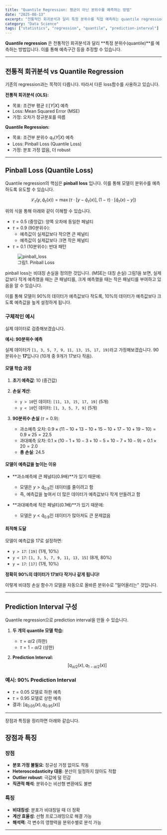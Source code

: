 ```yaml
---
title: "Quantile Regression: 평균이 아닌 분위수를 예측하는 방법"
date: "2025-08-13"
excerpt: "전통적인 회귀분석과 달리 특정 분위수를 직접 예측하는 quantile regression의 개념과 활용법"
category: "Data Science"
tags: ["statistics", "regression", "quantile", "prediction-interval"]
---
```


**Quantile regression** 은 전통적인 회귀분석과 달리 **특정 분위수(quantile)**를 예측하는 방법입니다.
이를 통해 예측구간 등을 추정할 수 있습니다.

---

## 전통적 회귀분석 vs Quantile Regression

기존의 regression과는 목적이 다릅니다. 따라서 다른 loss함수를 사용하고 있습니다.

**전통적 회귀분석 (OLS):**
- 목표: 조건부 평균 $\mathbb{E}[Y|X]$ 예측
- Loss: Mean Squared Error (MSE)
- 가정: 오차가 정규분포를 따름

**Quantile Regression:**
- 목표: 조건부 분위수 $q_\tau(Y|X)$ 예측
- Loss: Pinball Loss (Quantile Loss)
- 가정: 분포 가정 없음, 더 robust

---

## Pinball Loss (Quantile Loss)

Quantile regression의 핵심은 **pinball loss** 입니다.
이를 통해 모델이 분위수를 예측하도록 유도할 수 있습니다.

$$
\mathcal{L}_\tau(y, \hat{q}_\tau(x)) = \max\big(\tau \cdot [y - \hat{q}_\tau(x)], (1-\tau) \cdot [\hat{q}_\tau(x) - y]\big)
$$

위의 식을 통해 아래와 같이 이해할 수 있습니다.

- $\tau = 0.5$ (중앙값): 양쪽 오차에 동일한 페널티
- $\tau = 0.9$ (90분위수): 
  - 예측값이 실제값보다 작으면 큰 페널티
  - 예측값이 실제값보다 크면 작은 페널티
- $\tau = 0.1$ (10분위수): 반대 패턴

<figure>
<img src="/post/DataScience/pinball_loss.png" alt="pinball_loss" /><width="100%"/>
<figcaption>그림1. Pinball Loss</figcaption>
</figure>

pinball loss는 비대칭 손실을 정의한 것입니다. (MSE는 대칭 손실)
그림1을 보면, 실제 값보다 작게 예측했을 때는 큰 패널티를, 크게 예측했을 때는 작은 패널티를 부여하고 있음을 알 수 있습니다.

이를 통해 모델이 90%의 데이터가 예측값보다 작도록, 10%의 데이터가 예측값보다 크도록 예측값을 높게 설정하게 됩니다.

### 구체적인 예시

실제 데이터로 검증해보겠습니다.

**예시: 90분위수 예측**

실제 데이터가 `[1, 3, 5, 7, 9, 11, 13, 15, 17, 19]`라고 가정해보겠습니다.
90분위수는 **17**입니다 (10개 중 9개가 17보다 작음).

#### 모델 학습 과정

1. **초기 예측값**: 10 (중간값)

2. **손실 계산**:
   - `y > 10`인 데이터: `[11, 13, 15, 17, 19]` (5개)
   - `y < 10`인 데이터: `[1, 3, 5, 7, 9]` (5개)

3. **90분위수 손실** ($\tau = 0.9$):
   - 과소예측 오차: $0.9 \times (11-10 + 13-10 + 15-10 + 17-10 + 19-10) = 0.9 \times 25 = 22.5$
   - 과대예측 오차: $0.1 \times (10-1 + 10-3 + 10-5 + 10-7 + 10-9) = 0.1 \times 20 = 2.0$
   - **총 손실**: 24.5

#### 모델이 예측값을 높이는 이유

- **과소예측에 큰 페널티(0.9배)**가 있기 때문에:
  - 모델은 $y > \hat{q}_{0.9}$인 데이터를 줄이려고 함
  - 즉, 예측값을 높여서 더 많은 데이터가 예측값보다 작게 만들려고 함

- **과대예측에 작은 페널티(0.1배)**가 있기 때문에:
  - 모델은 $y < \hat{q}_{0.9}$인 데이터가 많아져도 큰 문제없음

#### 최적해 도달

모델이 예측값을 17로 설정하면:
- `y > 17`: `[19]` (1개, 10%)
- `y < 17`: `[1, 3, 5, 7, 9, 11, 13, 15]` (8개, 80%)
- `y = 17`: `[17]` (1개, 10%)

**정확히 90%의 데이터가 17보다 작거나 같게 됩니다!**

이렇게 비대칭 손실 함수가 모델을 자동으로 올바른 분위수로 "밀어올리는" 것입니다.

---

## Prediction Interval 구성

Quantile regression으로 prediction interval을 만들 수 있습니다.

1. **두 개의 quantile 모델 학습:**
   - $\tau = \alpha/2$ (하한)
   - $\tau = 1 - \alpha/2$ (상한)

2. **Prediction Interval:**
   $$[q_{\alpha/2}(x), q_{1-\alpha/2}(x)]$$

### 예시: 90% Prediction Interval
- $\tau = 0.05$ 모델로 하한 예측
- $\tau = 0.95$ 모델로 상한 예측
- 결과: $[q_{0.05}(x), q_{0.95}(x)]$

---

장점과 특징을 정리하면 아래와 같습니다.

## 장점과 특징

### 장점
- **분포 가정 불필요**: 정규성 가정 없이도 작동
- **Heteroscedasticity 대응**: 분산이 일정하지 않아도 적합
- **Outlier robust**: 극값에 덜 민감
- **직관적 해석**: 분위수는 비선형 변환에도 불변

### 특징
- **비대칭성**: 분포가 비대칭일 때 더 정확
- **계산 효율성**: 선형 프로그래밍으로 해결 가능
- **해석력**: 각 변수의 영향력을 분위수별로 분석 가능

---